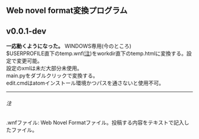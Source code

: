 ## Web novel format変換プログラム

v0.0.1-dev<br>
------
**一応動くようになった。**
WINDOWS専用(今のところ)<br>
$USERPROFILE直下のtemp.wnf(<a href=#注>注</a>)をworkdir直下のtemp.htmlに変換する。設定で変更可能。<br>
設定のxmlは未だ大部分未使用。<br>
main.pyをダブルクリックで変換する。<br>
edit.cmdはatomインストール環境かつパスを通さないと使用不可。<br>

------
###### 注
.wnfファイル:
Web Novel Formatファイル。投稿する内容をテキストで記入したファイル。
